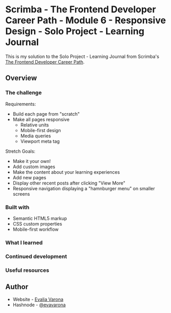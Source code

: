 # Scrimba - The Frontend Developer Career Path - Module 6 - Responsive Design - Solo Project - Learning Journal

This is my solution to the Solo Project - Learning Journal from Scrimba's [The Frontend Developer Career Path](https://scrimba.com/learn/frontend).

## Overview

### The challenge

Requirements:

- Build each page from "scratch"
- Make all pages responsive
  - Relative units
  - Mobile-first design
  - Media queries
  - Viewport meta tag

Stretch Goals:

- Make it your own! 
- Add custom images
- Make the content about your learning experiences
- Add new pages
- Display other recent posts after clicking "View More"
- Responsive navigation displaying a "hamnburger menu" on smaller screens 

### Built with

- Semantic HTML5 markup
- CSS custom properties
- Mobile-first workflow

### What I learned

### Continued development

### Useful resources

## Author

- Website - [Evalia Varona](https://www.evaliavarona.com)
- Hashnode - [@evavarona](https://evaliavarona.hashnode.dev)

